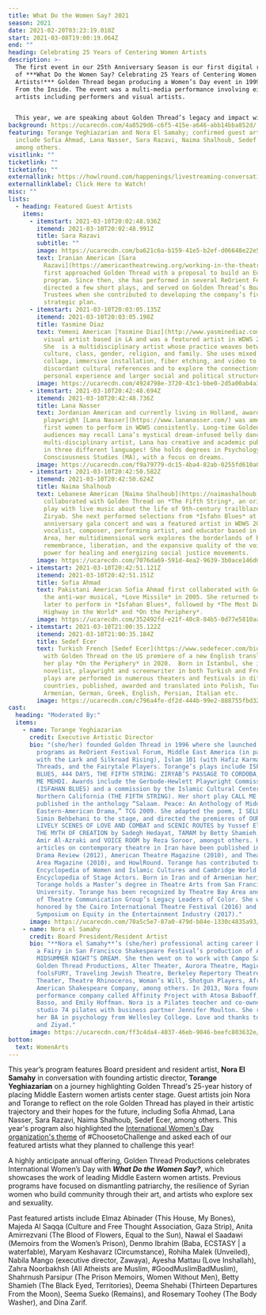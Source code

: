 ```yaml
---
title: What Do the Women Say? 2021
season: 2021
date: 2021-02-20T03:23:19.010Z
start: 2021-03-08T19:00:19.064Z
end: ""
heading: Celebrating 25 Years of Centering Women Artists
description: >-
  The first event in our 25th Anniversary Season is our first digital rendition
  of ***What Do the Women Say? Celebrating 25 Years of Centering Women
  Artists!*** Golden Thread began producing a Women’s Day event in 1999 titled,
  From the Inside. The event was a multi-media performance involving eight women
  artists including performers and visual artists.


  This year, we are speaking about Golden Thread’s legacy and impact with artists whose experience with Golden Thread ranges from one year to more than twenty years. What has Golden Thread’s impact been on these artists’ career? What is their hope for Golden Thread’s next 25 years?
background: https://ucarecdn.com/4a8529d6-c6f5-415e-a646-abb14bba852d/
featuring: Torange Yeghiazarian and Nora El Samahy; confirmed guest artists
  include Sofia Ahmad, Lana Nasser, Sara Razavi, Naima Shalhoub, Sedef Ecer,
  among others.
visitlink: ""
ticketlink: ""
ticketinfo: ""
externallink: https://howlround.com/happenings/livestreaming-conversation-what-do-women-say-celebrating-25-years-centering-women
externallinklabel: Click Here to Watch!
misc: ""
lists:
  - heading: Featured Guest Artists
    items:
      - itemstart: 2021-03-10T20:02:48.936Z
        itemend: 2021-03-10T20:02:48.991Z
        title: Sara Razavi
        subtitle: ""
        image: https://ucarecdn.com/ba621c6a-b159-41e5-b2ef-d06648e22e54/-/crop/1306x1188/0,234/-/preview/
        text: Iranian American [Sara
          Razavi](https://americantheatrewing.org/working-in-the-theatre/in-the-field-sara-razavi/)
          first approached Golden Thread with a proposal to build an Education
          program. Since then, she has performed in several ReOrient Festivals,
          directed a few short plays, and served on Golden Thread’s Board of
          Trustees when she contributed to developing the company’s five-year
          strategic plan.
      - itemstart: 2021-03-10T20:03:05.135Z
        itemend: 2021-03-10T20:03:05.198Z
        title: Yasmine Diaz
        text: Yemeni American [Yasmine Diaz](http://www.yasminediaz.com/about) is a
          visual artist based in LA and was a featured artist in WDWS 2018.
          She  is a multidisciplinary artist whose practice weaves between
          culture, class, gender, religion, and family. She uses mixed media
          collage, immersive installation, fiber etching, and video to juxtapose
          discordant cultural references and to explore the connections between
          personal experience and larger social and political structures.
        image: https://ucarecdn.com/4924798e-3720-43c1-bbe0-2d5a00ab4a3b/-/crop/995x958/0,425/-/preview/
      - itemstart: 2021-03-10T20:42:48.694Z
        itemend: 2021-03-10T20:42:48.736Z
        title: Lana Nasser
        text: Jordanian American and currently living in Holland, award-winning
          playwright [Lana Nasser](https://www.lananasser.com/) was among the
          first women to perform in WDWS consistently. Long-time Golden Thread
          audiences may recall Lana’s mystical dream-infused belly dancing!  A
          multi-disciplinary artist, Lana has creative and academic publications
          in three different languages! She holds degrees in Psychology (BA) and
          Consciousness Studies (MA), with a focus on dreams.
        image: https://ucarecdn.com/f9a79779-dc15-4ba4-82ab-0255fd610a01/-/crop/953x898/0,173/-/preview/
      - itemstart: 2021-03-10T20:42:50.582Z
        itemend: 2021-03-10T20:42:50.624Z
        title: Naima Shalhoub
        text: Lebanese American [Naima Shalhoub](https://naimashalhoub.com/bio) first
          collaborated with Golden Thread on *The Fifth String*, an original
          play with live music about the life of 9th-century trailblazer,
          Ziryab. She next performed selections from *Isfahn Blues* at our 20th
          anniversary gala concert and was a featured artist in WDWS 2018. A
          vocalist, composer, performing artist, and educator based in the Bay
          Area, her multidimensional work explores the borderlands of belonging,
          remembrance, liberation, and the expansive quality of the voice - its
          power for healing and energizing social justice movements.
        image: https://ucarecdn.com/7076da69-591d-4ea2-9639-3b0ace146d0c/-/crop/1107x1059/281,117/-/preview/
      - itemstart: 2021-03-10T20:42:51.121Z
        itemend: 2021-03-10T20:42:51.151Z
        title: Sofia Ahmad
        text: Pakistani American Sofia Ahmad first collaborated with Golden Thread on
          the anti-war musical, *Love Missile* in 2005. She returned ten years
          later to perform in *Isfahan Blues*, followed by *The Most Dangerous
          Highway in the World* and *On the Periphery*.
        image: https://ucarecdn.com/352492fd-e21f-40c8-84b5-0d77e5810aab/-/crop/937x936/607,369/-/preview/
      - itemstart: 2021-03-10T21:00:35.122Z
        itemend: 2021-03-10T21:00:35.184Z
        title: Sedef Ecer
        text: Turkish French [Sedef Ecer](https://www.sedefecer.com/bio-express) worked
          with Golden Thread on the US premiere of a new English translation of
          her play *On the Periphery* in 2020.  Born in Istanbul, she is a
          novelist, playwright and screenwriter in both Turkish and French. Her
          plays are performed in numerous theaters and festivals in different
          countries, published, awarded and translated into Polish, Turkish,
          Armenian, German, Greek, English, Persian, Italian etc.
        image: https://ucarecdn.com/c796a4fe-df2d-444b-99e2-888755fbd322/-/crop/349x326/83,45/-/preview/
cast:
  heading: "Moderated By:"
  items:
    - name: Torange Yeghiazarian
      credit: Executive Artistic Director
      bio: "(she/her) founded Golden Thread in 1996 where she launched such visionary
        programs as ReOrient Festival Forum, Middle East America (in partnership
        with the Lark and Silkroad Rising), Islam 101 (with Hafiz Karmali), New
        Threads, and the Fairytale Players. Torange’s plays include ISFAHAN
        BLUES, 444 DAYS, THE FIFTH STRING: ZIRYAB’S PASSAGE TO CORDOBA, and CALL
        ME MEHDI. Awards include the Gerbode-Hewlett Playwright Commission Award
        (ISFAHAN BLUES) and a commission by the Islamic Cultural Center of
        Northern California (THE FIFTH STRING). Her short play CALL ME MEHDI is
        published in the anthology “Salaam. Peace: An Anthology of Middle
        Eastern-American Drama,” TCG 2009. She adapted the poem, I SELL SOULS by
        Simin Behbehani to the stage, and directed the premieres of OUR ENEMIES:
        LIVELY SCENES OF LOVE AND COMBAT and SCENIC ROUTES by Yussef El Guindi,
        THE MYTH OF CREATION by Sadegh Hedayat, TAMAM by Betty Shamieh, STUCK by
        Amir Al-Azraki and VOICE ROOM by Reza Soroor, amongst others. Her
        articles on contemporary theatre in Iran have been published in The
        Drama Review (2012), American Theatre Magazine (2010), and Theatre Bay
        Area Magazine (2010), and HowlRound. Torange has contributed to the
        Encyclopedia of Women and Islamic Cultures and Cambridge World
        Encyclopedia of Stage Actors. Born in Iran and of Armenian heritage,
        Torange holds a Master’s degree in Theatre Arts from San Francisco State
        University. Torange has been recognized by Theatre Bay Area and is one
        of Theatre Communication Group’s Legacy Leaders of Color. She was
        honored by the Cairo International Theatre Festival (2016) and the
        Symposium on Equity in the Entertainment Industry (2017)."
      image: https://ucarecdn.com/70a5c5e7-87a0-479d-b84e-1330c4835a93/-/crop/617x560/136,95/-/preview/
    - name: Nora el Samahy
      credit: Board President/Resident Artist
      bio: "**Nora el Samahy**’s (she/her) professional acting career began in 1998 as
        a Fairy in San Francisco Shakespeare Festival’s production of A
        MIDSUMMER NIGHT’S DREAM. She then went on to work with Campo Santo,
        Golden Thread Productions, Alter Theater, Aurora Theatre, Magic Theatre,
        foolsFURY, Traveling Jewish Theatre, Berkeley Repertory Theatre, Exit
        Theater, Theatre Rhinoceros, Woman’s Will, Shotgun Players, African
        American Shakespeare Company, among others. In 2013, Nora founded a
        performance company called Affinity Project with Atosa Babaoff, Beatrice
        Basso, and Emily Hoffman. Nora is a Pilates teacher and co-owner of
        studio 74 pilates with business partner Jennifer Moulton. She received
        her BA in psychology from Wellesley College. Love and thanks to Patrick
        and Ziyad."
      image: https://ucarecdn.com/ff3c4da4-4037-46eb-9046-beefc803632e/-/crop/961x925/580,187/-/preview/
bottom:
  text: WomenArts
---
```

This year’s program features Board president and resident artist, **Nora El Samahy** in conversation with founding artistic director, **Torange Yeghiazarian** on a journey highlighting Golden Thread's 25-year history of placing Middle Eastern women artists center stage. Guest artists join Nora and Torange to reflect on the role Golden Thread has played in their artistic trajectory and their hopes for the future, including Sofia Ahmad, Lana Nasser, Sara Razavi, Naima Shalhoub, Sedef Ecer, among others. This year's program also highlighted the [International Women's Day organization's theme](https://www.internationalwomensday.com/) of #ChoosetoChallenge and asked each of our featured artists what they planned to challenge this year!

A highly anticipate annual offering, Golden Thread Productions celebrates International Women’s Day with ***What Do the Women Say?***, which showcases the work of leading Middle Eastern women artists. Previous programs have focused on dismantling patriarchy, the resilience of Syrian women who build community through their art, and artists who explore sex and sexuality. 

Past featured artists include Elmaz Abinader (This House, My Bones), Majeda Al Saqqa (Culture and Free Thought Association, Gaza Strip), Anita Amirrezvani (The Blood of Flowers, Equal to the Sun), Nawal el Saadawi (Memoirs from the Women’s Prison), Denmo Ibrahim (Baba, ECSTASY | a waterfable), Maryam Keshavarz (Circumstance), Rohiha Malek (Unveiled), Nabila Mango (executive director, Zawaya), Ayesha Mattau (Love Inshallah), Zahra Noorbakhsh (All Atheists are Muslim, #GoodMuslimBadMuslim), Shahrnush Parsipur (The Prison Memoirs, Women Without Men), Betty Shamieh (The Black Eyed, Territories), Deema Shehabi (Thirteen Departures From the Moon), Seema Sueko (Remains), and Rosemary Toohey (The Body Washer), and Dina Zarif.
